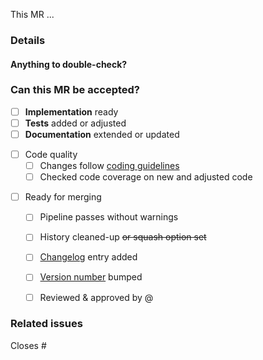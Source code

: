 <!-- Use this template for MRs that are associated with a task. -->

<!-- 1 - Add a one-sentence description of what this MR does. -->
This MR ...


### Details
<!-- 2 - Add a more detailed description of what this MR does and how it
         achieves the task that is associated with this MR. -->


#### Anything to double-check?
<!-- 3 - Should the reviewer(s) look at some changes especially thoroughly?
         If yes, mention those parts here. If not, briefly state why. -->


### Can this MR be accepted?
<!-- 4 - Fill in the checklist below. -->

<!-- Progress: If desired, give a more detailed overview of the progress --> 
- [ ] **Implementation** ready
- [ ] **Tests** added or adjusted
- [ ] **Documentation** extended or updated

<!-- Code Quality: Add or ~~striketrough~~ points, if it makes sense -->
- [ ] Code quality
    - [ ] Changes follow [coding guidelines](CONTRIBUTING.md#coding-guidelines)
    - [ ] Checked code coverage on new and adjusted code

<!-- Criteria for merging -->
- [ ] Ready for merging
    - [ ] Pipeline passes without warnings
    - [ ] History cleaned-up ~~or squash option set~~ <!-- how you prefer -->
    - [ ] [Changelog](CHANGELOG.md) entry added
    - [ ] [Version number](dantro/__init__.py) bumped <!-- if applicable -->
    - [ ] Reviewed & approved by @  <!-- mention reviewer(s) here -->


### Related issues
<!-- 5 - For auto-closing, specify the issue corresponding to this MR here.
         If it should _not_ be closed by this MR, remove the "Closes". -->
Closes #

<!-- 6 - When ready for review, remove the WIP status & assign a reviewer -->
